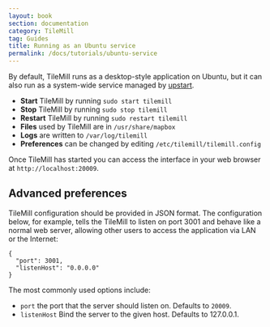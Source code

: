 ```yaml
---
layout: book
section: documentation
category: TileMill
tag: Guides
title: Running as an Ubuntu service
permalink: /docs/tutorials/ubuntu-service
---
```

By default, TileMill runs as a desktop-style application on Ubuntu, but it can also run as a system-wide service managed by [upstart](http://upstart.ubuntu.com/).

- **Start** TileMill by running `sudo start tilemill`
- **Stop** TileMill by running `sudo stop tilemill`
- **Restart** TileMill by running `sudo restart tilemill`
- **Files** used by TileMill are in `/usr/share/mapbox`
- **Logs** are written to `/var/log/tilemill`
- **Preferences** can be changed by editing `/etc/tilemill/tilemill.config`

Once TileMill has started you can access the interface in your web browser at `http://localhost:20009`.

## Advanced preferences

TileMill configuration should be provided in JSON format. The configuration below, for example, tells the TileMill to listen on port 3001 and behave like a normal web server, allowing other users to access the application via LAN or the Internet:

    {
      "port": 3001,
      "listenHost": "0.0.0.0"
    }

The most commonly used options include:

- `port` the port that the server should listen on. Defaults to `20009`.
- `listenHost` Bind the server to the given host. Defaults to 127.0.0.1.

